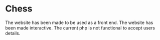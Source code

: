 # Chess
The website has been made to be used as a front end. 
The website has been made interactive.
The current php is not functional to accept users details.
